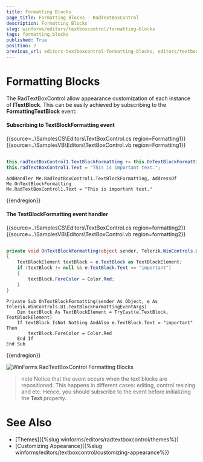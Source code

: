 ```yaml
---
title: Formatting Blocks
page_title: Formatting Blocks - RadTextBoxControl
description: Formatting Blocks
slug: winforms/editors/textboxcontrol/formatting-blocks
tags: formatting,blocks
published: True
position: 2
previous_url: editors-textboxcontrol-formatting-blocks, editors/textboxcontrol/formatting-blocks
---
```


# Formatting Blocks

The RadTextBoxControl allow appearance customization of each instance of __ITextBlock__. This can be easily achieved by subscribing to the __FormattingTextBlock__ event: 

#### Subscribing to TextBlockFormatting event

{{source=..\SamplesCS\Editors\TextBoxControl.cs region=Formatting1}} 
{{source=..\SamplesVB\Editors\TextBoxControl.vb region=Formatting1}}
````C#
            
this.radTextBoxControl1.TextBlockFormatting += this.OnTextBlockFormatting;
this.radTextBoxControl1.Text = "This is important text.";

````
````VB.NET
AddHandler Me.RadTextBoxControl1.TextBlockFormatting, AddressOf Me.OnTextBlockFormatting
Me.RadTextBoxControl1.Text = "This is important text."

````

{{endregion}} 

#### The TextBlockFormatting event handler

{{source=..\SamplesCS\Editors\TextBoxControl.cs region=formatting2}} 
{{source=..\SamplesVB\Editors\TextBoxControl.vb region=formatting2}} 

````C#
        
private void OnTextBlockFormatting(object sender, Telerik.WinControls.UI.TextBlockFormattingEventArgs e)
{
    TextBlockElement textBlock = e.TextBlock as TextBlockElement;
    if (textBlock != null && e.TextBlock.Text == "important")
    {
        textBlock.ForeColor = Color.Red;
    }
}

````
````VB.NET
Private Sub OnTextBlockFormatting(sender As Object, e As Telerik.WinControls.UI.TextBlockFormattingEventArgs)
    Dim textBlock As TextBlockElement = TryCast(e.TextBlock, TextBlockElement)
    If textBlock IsNot Nothing AndAlso e.TextBlock.Text = "important" Then
        textBlock.ForeColor = Color.Red
    End If
End Sub

````

{{endregion}} 


![WinForms RadTextBoxControl Formatting Blocks](images/editors-textboxcontrol-formatting-blocks001.png)

>note Notice that the event occurs when the text blocks are repositioned. This happens in different cases: editing, control resizing and etc. Hence, you should subscribe to the event before initializing the __Text__ property.

# See Also

* [Themes]({%slug winforms/editors/radtextboxcontrol/themes%})
* [Customizing Appearance]({%slug winforms/editors/textboxcontrol/customizing-appearance%})
